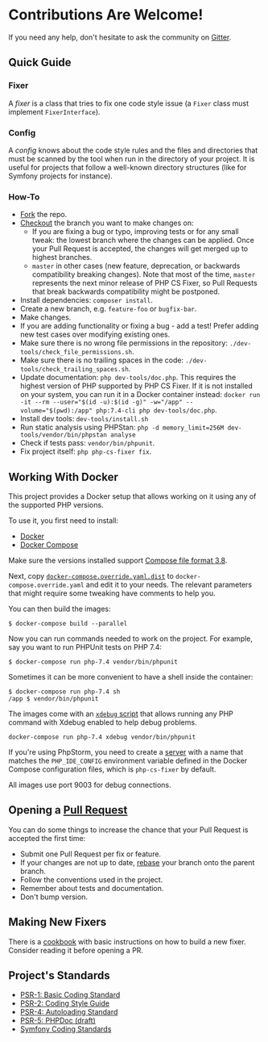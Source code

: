 # Contributions Are Welcome!

If you need any help, don't hesitate to ask the community on [Gitter](https://gitter.im/PHP-CS-Fixer/Lobby).

## Quick Guide

### Fixer

A _fixer_ is a class that tries to fix one code style issue (a `Fixer` class
must implement `FixerInterface`).

### Config

A _config_ knows about the code style rules and the files and directories that
must be scanned by the tool when run in the directory of your project. It is
useful for projects that follow a well-known directory structures (like for
Symfony projects for instance).

### How-To

-   [Fork](https://help.github.com/articles/fork-a-repo/) the repo.
-   [Checkout](https://git-scm.com/docs/git-checkout) the branch you want to make changes on:
    -   If you are fixing a bug or typo, improving tests or for any small tweak: the lowest branch where the changes can be applied. Once your Pull Request is accepted, the changes will get merged up to highest branches.
    -   `master` in other cases (new feature, deprecation, or backwards compatibility breaking changes). Note that most of the time, `master` represents the next minor release of PHP CS Fixer, so Pull Requests that break backwards compatibility might be postponed.
-   Install dependencies: `composer install`.
-   Create a new branch, e.g. `feature-foo` or `bugfix-bar`.
-   Make changes.
-   If you are adding functionality or fixing a bug - add a test! Prefer adding new test cases over modifying existing ones.
-   Make sure there is no wrong file permissions in the repository: `./dev-tools/check_file_permissions.sh`.
-   Make sure there is no trailing spaces in the code: `./dev-tools/check_trailing_spaces.sh`.
-   Update documentation: `php dev-tools/doc.php`. This requires the highest version of PHP supported by PHP CS Fixer. If it is not installed on your system, you can run it in a Docker container instead: `docker run -it --rm --user="$(id -u):$(id -g)" -w="/app" --volume="$(pwd):/app" php:7.4-cli php dev-tools/doc.php`.
-   Install dev tools: `dev-tools/install.sh`
-   Run static analysis using PHPStan: `php -d memory_limit=256M dev-tools/vendor/bin/phpstan analyse`
-   Check if tests pass: `vendor/bin/phpunit`.
-   Fix project itself: `php php-cs-fixer fix`.

## Working With Docker

This project provides a Docker setup that allows working on it using any of the supported PHP versions.

To use it, you first need to install:

-   [Docker](https://docs.docker.com/get-docker/)
-   [Docker Compose](https://docs.docker.com/compose/install/)

Make sure the versions installed support [Compose file format 3.8](https://docs.docker.com/compose/compose-file/).

Next, copy [`docker-compose.override.yaml.dist`](./docker-compose.override.yaml.dist) to `docker-compose.override.yaml`
and edit it to your needs. The relevant parameters that might require some tweaking have comments to help you.

You can then build the images:

```console
$ docker-compose build --parallel
```

Now you can run commands needed to work on the project. For example, say you want to run PHPUnit tests on PHP 7.4:

```console
$ docker-compose run php-7.4 vendor/bin/phpunit
```

Sometimes it can be more convenient to have a shell inside the container:

```console
$ docker-compose run php-7.4 sh
/app $ vendor/bin/phpunit
```

The images come with an [`xdebug` script](github.com/julienfalque/xdebug/) that allows running any PHP command with
Xdebug enabled to help debug problems.

```console
docker-compose run php-7.4 xdebug vendor/bin/phpunit
```

If you're using PhpStorm, you need to create a [server](https://www.jetbrains.com/help/phpstorm/servers.html) with a
name that matches the `PHP_IDE_CONFIG` environment variable defined in the Docker Compose configuration files, which is
`php-cs-fixer` by default.

All images use port 9003 for debug connections.

## Opening a [Pull Request](https://help.github.com/articles/about-pull-requests/)

You can do some things to increase the chance that your Pull Request is accepted the first time:

-   Submit one Pull Request per fix or feature.
-   If your changes are not up to date, [rebase](https://git-scm.com/docs/git-rebase) your branch onto the parent branch.
-   Follow the conventions used in the project.
-   Remember about tests and documentation.
-   Don't bump version.

## Making New Fixers

There is a [cookbook](doc/cookbook_fixers.rst) with basic instructions on how to build a new fixer. Consider reading it
before opening a PR.

## Project's Standards

-   [PSR-1: Basic Coding Standard](https://github.com/php-fig/fig-standards/blob/master/accepted/PSR-1-basic-coding-standard.md)
-   [PSR-2: Coding Style Guide](https://github.com/php-fig/fig-standards/blob/master/accepted/PSR-2-coding-style-guide.md)
-   [PSR-4: Autoloading Standard](https://github.com/php-fig/fig-standards/blob/master/accepted/PSR-4-autoloader.md)
-   [PSR-5: PHPDoc (draft)](https://github.com/phpDocumentor/fig-standards/blob/master/proposed/phpdoc.md)
-   [Symfony Coding Standards](https://symfony.com/doc/current/contributing/code/standards.html)
